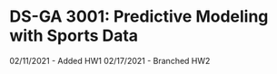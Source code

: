 # DS-GA 3001: Predictive Modeling with Sports Data

02/11/2021 - Added HW1
02/17/2021 - Branched HW2
